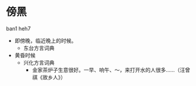 # 傍黑
ban1 heh7
+ 即傍晚，临近晚上的时候。
  * 东台方言词典
+ 黄昏时候
  * 兴化方言词典
    - 金家茶炉子生意很好。一早、响午、～，来打开水的人很多……（汪曾祺《故乡人》）
